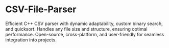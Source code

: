 # CSV-File-Parser
Efficient C++ CSV parser with dynamic adaptability, custom binary search, and quicksort. Handles any file size and structure, ensuring optimal performance. Open-source, cross-platform, and user-friendly for seamless integration into projects.
